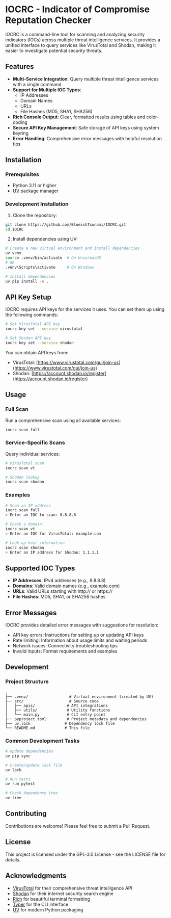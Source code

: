 # IOCRC - Indicator of Compromise Reputation Checker

IOCRC is a command-line tool for scanning and analyzing security indicators (IOCs) across multiple threat intelligence services. It provides a unified interface to query services like VirusTotal and Shodan, making it easier to investigate potential security threats.

## Features

- **Multi-Service Integration**: Query multiple threat intelligence services with a single command
- **Support for Multiple IOC Types**:
  - IP Addresses
  - Domain Names
  - URLs
  - File Hashes (MD5, SHA1, SHA256)
- **Rich Console Output**: Clear, formatted results using tables and color-coding
- **Secure API Key Management**: Safe storage of API keys using system keyring
- **Error Handling**: Comprehensive error messages with helpful resolution tips

## Installation

### Prerequisites

- Python 3.11 or higher
- [UV](https://github.com/astral/uv) package manager

### Development Installation

1. Clone the repository:
```bash
git clone https://github.com/BlueishTsunami/IOCRC.git
cd IOCRC
```

2. Install dependencies using UV:
```bash
# Create a new virtual environment and install dependencies
uv venv
source .venv/bin/activate  # On Unix/macOS
# OR
.venv\Scripts\activate     # On Windows

# Install dependencies
uv pip install -e .
```

## API Key Setup

IOCRC requires API keys for the services it uses. You can set them up using the following commands:

```bash
# Set VirusTotal API key
iocrc key set --service virustotal

# Set Shodan API key
iocrc key set --service shodan
```

You can obtain API keys from:
- VirusTotal: [https://www.virustotal.com/gui/join-us](https://www.virustotal.com/gui/join-us)
- Shodan: [https://account.shodan.io/register](https://account.shodan.io/register)

## Usage

### Full Scan
Run a comprehensive scan using all available services:
```bash
iocrc scan full
```

### Service-Specific Scans
Query individual services:
```bash
# VirusTotal scan
iocrc scan vt

# Shodan lookup
iocrc scan shodan
```

### Examples

```bash
# Scan an IP address
iocrc scan full
> Enter an IOC to scan: 8.8.8.8

# Check a domain
iocrc scan vt
> Enter an IOC for VirusTotal: example.com

# Look up host information
iocrc scan shodan
> Enter an IP address for Shodan: 1.1.1.1
```

## Supported IOC Types

- **IP Addresses**: IPv4 addresses (e.g., 8.8.8.8)
- **Domains**: Valid domain names (e.g., example.com)
- **URLs**: Valid URLs starting with http:// or https://
- **File Hashes**: MD5, SHA1, or SHA256 hashes

## Error Messages

IOCRC provides detailed error messages with suggestions for resolution:

- API key errors: Instructions for setting up or updating API keys
- Rate limiting: Information about usage limits and waiting periods
- Network issues: Connectivity troubleshooting tips
- Invalid inputs: Format requirements and examples

## Development

### Project Structure
```
.
├── .venv/                  # Virtual environment (created by UV)
├── src/                    # Source code
│   ├── apis/              # API integrations
│   ├── utils/             # Utility functions
│   └── main.py            # CLI entry point
├── pyproject.toml         # Project metadata and dependencies
├── uv.lock               # Dependency lock file
└── README.md             # This file
```

### Common Development Tasks

```bash
# Update dependencies
uv pip sync

# Create/update lock file
uv lock

# Run tests
uv run pytest

# Check dependency tree
uv tree
```

## Contributing

Contributions are welcome! Please feel free to submit a Pull Request.

## License

This project is licensed under the GPL-3.0 License - see the LICENSE file for details.

## Acknowledgments

- [VirusTotal](https://www.virustotal.com/) for their comprehensive threat intelligence API
- [Shodan](https://www.shodan.io/) for their internet security search engine
- [Rich](https://rich.readthedocs.io/) for beautiful terminal formatting
- [Typer](https://typer.tiangolo.com/) for the CLI interface
- [UV](https://github.com/astral/uv) for modern Python packaging
